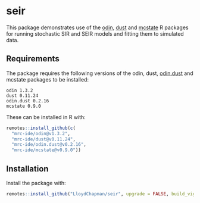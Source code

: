 # seir

This package demonstrates use of the [odin](https://mrc-ide.github.io/odin/), [dust](https://mrc-ide.github.io/dust/) and [mcstate](https://mrc-ide.github.io/mcstate/) R packages for running stochastic SIR and SEIR models and fitting them to simulated data.

## Requirements
The package requires the following versions of the odin, dust, [odin.dust](https://mrc-ide.github.io/odin.dust/) and mcstate packages to be installed:
```
odin 1.3.2
dust 0.11.24
odin.dust 0.2.16 
mcstate 0.9.0
```
These can be installed in R with:
```r
remotes::install_github(c(
  "mrc-ide/odin@v1.3.2",
  "mrc-ide/dust@v0.11.24",
  "mrc-ide/odin.dust@v0.2.16",
  "mrc-ide/mcstate@v0.9.0"))
```

## Installation
Install the package with:

```r
remotes::install_github("LloydChapman/seir", upgrade = FALSE, build_vignettes = TRUE)
```